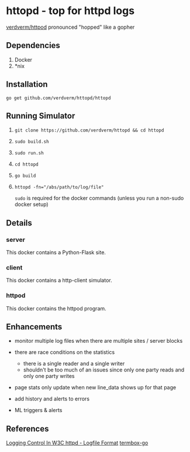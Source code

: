httopd - top for httpd logs
====================================

[verdverm/httpod](https://github.com/verdverm/httpod)
pronounced "hopped" like a gopher

Dependencies
------------

1. Docker
2. *nix

Installation
-------------
`go get github.com/verdverm/httopd/httopd`

Running Simulator
------------

1. `git clone https://github.com/verdverm/httopd && cd httopd`
2. `sudo build.sh`
3. `sudo run.sh`
4. `cd httopd`
5. `go build`
6. `httopd -fn="/abs/path/to/log/file"`

   `sudo` is required for the docker commands (unless you run a non-sudo docker setup)

Details
------------

### server

This docker contains a Python-Flask site.

### client

This docker contains a http-client simulator.

### httpod

This docker contains the httpod program.


Enhancements
----------------------

- monitor multiple log files when there are multiple sites / server blocks

- there are race conditions on the statistics
  - there is a single reader and a single writer
  - shouldn't be too much of an issues since only one party reads and only one party writes

- page stats only update when new line_data shows up for that page

- add history and alerts to errors

- ML triggers & alerts


References
---------------

[Logging Control In W3C httpd - Logfile Format](http://www.w3.org/Daemon/User/Config/Logging.html#common-logfile-format)
[termbox-go](https://github.com/nsf/termbox-go)
